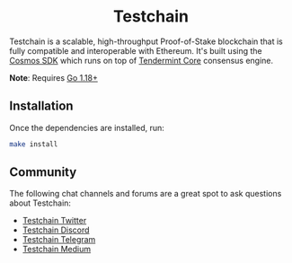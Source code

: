 <!--
parent:
  order: false
-->

<div align="center">
  <h1> Testchain </h1>
</div>

Testchain is a scalable, high-throughput Proof-of-Stake blockchain that is fully compatible and
interoperable with Ethereum. It's built using the [Cosmos SDK](https://github.com/cosmos/cosmos-sdk/) which runs on top of [Tendermint Core](https://github.com/tendermint/tendermint) consensus engine.

**Note**: Requires [Go 1.18+](https://golang.org/dl/)

## Installation

Once the dependencies are installed, run:

```bash
make install
```

## Community

The following chat channels and forums are a great spot to ask questions about Testchain:

- [Testchain Twitter](https://twitter.com/)
- [Testchain Discord](https://discord.com/invite/)
- [Testchain Telegram](https://t.me)
- [Testchain Medium](https://medium.com/@)
